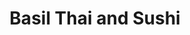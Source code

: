 ---
layout: place
title: "Basil Thai and Sushi"
permalink: /georgia/brunswick/basil-thai-and-sushi.html
stateAbbr: GA
stateName: Georgia
cityName: Brunswick
seo:
  name: "Basil Thai and Sushi"
  type: Restaurant
  links: http://basilthaiandsushi.com/hello-world
description: "Stylish eatery serving sushi, pho & familiar Thai mains, including curry, in modern surrounds. Looking for sushi in Brunswick, Georgia? Check out Basil Thai ..."
place_id: ChIJDXz6DBbY5IgREAr8L5Gikr8
photos:
  - name: >-
      places/ChIJDXz6DBbY5IgREAr8L5Gikr8/photos/AeeoHcJ_PHT6qo4Y7djJceyoiKoLyYG1UXPHPgxcpyTS_6PL31uSgKWqsvjuCfe_HkVmEVKvluFcsaChwZnUlUIt7icTpoX76g-LyQU1oX45HosQMhSF0fRYKchDxQ2LJ1CNfxOJwQNZklAxRkRDauyqoBeV_Te4ESmd-tshmMM2LHTs2RjBh51JAKNtHaew50Xxlj6LyHBPRBYL930lN6nPVMS2RJAoZZEF0812B8ilMa5drzRbQZXsIGV7PTlHUzUjbb104FYv6IG4vry2ACicvJ4Ibv5jWVAjUVDPuX5YtBbAhaFbkV2Tx_k5mui1OPCcuvisf1p4Oc7v3JdEjJajWuQRPB4IeYn37lNLZVKvA2ygvxcYCqyxl-cEkWfXQi24FskE6yhs0Z8OHKYp79gaqsDt4efonFqD2XT8MbtMcvNrbWdW
    widthPx: 3024
    heightPx: 4032
    authorAttributions:
      - displayName: mia jam
        uri: https://maps.google.com/maps/contrib/115408594136126944931
        photoUri: >-
          https://lh3.googleusercontent.com/a-/ALV-UjX1XlFFDEmLRXf_QBOyn-JZLiYSwhRNu1uWgj-BbhREy4vdtQkK=s100-p-k-no-mo
    flagContentUri: >-
      https://www.google.com/local/imagery/report/?cb_client=maps_api_places.places_api&image_key=!1e10!2sCIHM0ogKEICAgICbyu--ogE&hl=en-US
    googleMapsUri: >-
      https://www.google.com/maps/place//data=!3m4!1e2!3m2!1sCIHM0ogKEICAgICbyu--ogE!2e10!4m2!3m1!1s0x88e4d8160cfa7c0d:0xbf92a2912ffc0a10
  - name: >-
      places/ChIJDXz6DBbY5IgREAr8L5Gikr8/photos/AeeoHcJB37ahApvnDJqwuoL3RyTU7YPTWQyjnSYpn8D-LJnM_Rb5dfI-kz0NjvKBLbmiAe_IggqpMZzGT55cXLbYRJvFszOd46s4s1MWr76sSMpz4caz1B93uQjCBuU9lZ7e4osy4txWMroB7BI1hmuAGPYo2KLZsC87ohJrtDNha6782EI6ZR32CSjGgvirWFKuEHHfEfc8xDjq4nz00CNYS3VJ5cJqzz-C67v2TAqHMiTPJQcvfBTCXKz5kAg8MWhK75sV3P7IzNJ-DTwAX7aMofek0ovYoyHfm8yKkt5t93VUpZ5XNUY92OdcPe2f1fTXp2wSHSInI-VZPIOWpOjYGwd44bjLg9v-9kf34G3Xott2wcJR2yM22oJ3z916F2wLii5FboZgTqnNptseZOPjgtZoIt-Y7UignmP1xDhX7gnLagjU
    widthPx: 3024
    heightPx: 4032
    authorAttributions:
      - displayName: Dani Mannarino
        uri: https://maps.google.com/maps/contrib/111251077230528493636
        photoUri: >-
          https://lh3.googleusercontent.com/a/ACg8ocJ4DxsfQf3kCcGAafLg65nH4b74AJKwS8hoHqkIXkT_W04mYK0L=s100-p-k-no-mo
    flagContentUri: >-
      https://www.google.com/local/imagery/report/?cb_client=maps_api_places.places_api&image_key=!1e10!2sCIHM0ogKEICAgICJusf5vQE&hl=en-US
    googleMapsUri: >-
      https://www.google.com/maps/place//data=!3m4!1e2!3m2!1sCIHM0ogKEICAgICJusf5vQE!2e10!4m2!3m1!1s0x88e4d8160cfa7c0d:0xbf92a2912ffc0a10
  - name: >-
      places/ChIJDXz6DBbY5IgREAr8L5Gikr8/photos/AeeoHcIemxmBQO49cz9md0c5KNY5V4Iw_gAQL6KusvP7-5iQlSWXajvMrS2KUHaymqFlP3MekVTH9JK2lEW_A9LfZSo2UixrOIqyl3cfDU6I72elWU2w18vbrX-7d_iGdBwJC1Q0uq1pqMG6TTZoGVNMUi_deHisaEhLf0CnxfIGvykoExLK_hraohN1DKK3m-C0mpzvCgd34v0DfR4sr8eBuBNbQksq48U30js13Y8u35TvR5uXutM0e3bnZSlW4bY2IJdreR4-lsX9uPzVgC-iyFU_gydrqmsTcmuTpkJ8FqkHl8p2OWsIfcYtMXZeVSd4eGePvlyPx1fNEX51jobkWy4xNJxx2Q1_Q9GpPPAgS6R8rHyN-eFYmOSbnoNVD3JoE_4BAPmmhSgP7Fve5QklycTLpMlqeTZyAnN5qG_pc6UlWQ
    widthPx: 3000
    heightPx: 4000
    authorAttributions:
      - displayName: Shafiyee Islam
        uri: https://maps.google.com/maps/contrib/115201685251191805275
        photoUri: >-
          https://lh3.googleusercontent.com/a-/ALV-UjX84008L_72L9O3KFhDj_MRVcHZcX9PHKELKnnOMdKQL4D0SOlY5g=s100-p-k-no-mo
    flagContentUri: >-
      https://www.google.com/local/imagery/report/?cb_client=maps_api_places.places_api&image_key=!1e10!2sCIHM0ogKEICAgICf_feMCA&hl=en-US
    googleMapsUri: >-
      https://www.google.com/maps/place//data=!3m4!1e2!3m2!1sCIHM0ogKEICAgICf_feMCA!2e10!4m2!3m1!1s0x88e4d8160cfa7c0d:0xbf92a2912ffc0a10
  - name: >-
      places/ChIJDXz6DBbY5IgREAr8L5Gikr8/photos/AeeoHcLX_X_MRTRUOJ6o33MwGzuhwq7oYrPZ8RMgnruPLkFfujteDqCETczG-lCtlWVDXolFQDcLaU9RKke1ByAuSt7d_G9hGom-JqhPegtYLEHIpmcnqUppXHst1c98-5StlFycZr7Cw8STRy_d_ZbmgIlE-AKQzI2mLePXGI13Kw6n-1StK74M9YhDHzD-IJYoQIxUmDBHiEKM5sLNPfj-2SA3kCWQqH8rZeVcDqRktgZ5EAJkJ3eutAseJyEoEOxaSMJ_ruJ-aL1dyUjL3oCGS_4bSSUO6qmqBF-5tc2eGqkyGpkHmSuQaWYosThTd0pvdDTf0cZy6gHVkmhnVwcbURequXY1cwG3GqFBPxkY3V8v_Q7BtznabhQLIt_Z90P46WYuYXj9T69CWLxRK_6Gj8-FCbcn0nSoqCFDYohntN4WRg
    widthPx: 3072
    heightPx: 4080
    authorAttributions:
      - displayName: Jane R
        uri: https://maps.google.com/maps/contrib/114561138992646196889
        photoUri: >-
          https://lh3.googleusercontent.com/a/ACg8ocIrMYAcb7O40QC8yujsJ0Khju2dGi4gtcbX-70F7IUOFzxetLfv=s100-p-k-no-mo
    flagContentUri: >-
      https://www.google.com/local/imagery/report/?cb_client=maps_api_places.places_api&image_key=!1e10!2sCIHM0ogKEICAgICrlcLwfQ&hl=en-US
    googleMapsUri: >-
      https://www.google.com/maps/place//data=!3m4!1e2!3m2!1sCIHM0ogKEICAgICrlcLwfQ!2e10!4m2!3m1!1s0x88e4d8160cfa7c0d:0xbf92a2912ffc0a10
  - name: >-
      places/ChIJDXz6DBbY5IgREAr8L5Gikr8/photos/AeeoHcIPVPxwef3UcEeTvLuJBJv8271cEmyEMu-sZajvasqSx7CoJWJzEdu8YZtAov1J1rUsIAAFS7y1scvNDixY1tYgFSjHdifPp1Bw1ZgKZu1N6vMMsjOMO6-9pZoUNk6hPpJC7P-LdduwaqzfaBiIerCnrV-ZA6HQiXQClzcmr149eyAEgjcWDFAXIDbOm6s4PtduhSBQcG8pPoYagANStnVRGbgkJ-9QlwCmj5OBGd1KTCOzwcqCD3OgyKAUaNlgjZ9LOZC-DEAD1IxWWQ5M8Je9G7zj6hcikvTNoUQ5rZ0JfMrXVCKixM1BHprN38cfXaFATR_fNPH0frgDpC_G1d9FiGT9cKnPApmm1EZupsbKwVU1gh_neXaMuFs71TYdiC5cr8uKoa0EBbrZPHb2fQ-xYFZA6R-dgbYNQk9qZad9tQ
    widthPx: 4032
    heightPx: 3024
    authorAttributions:
      - displayName: Aissa King (Boss Lady on the go)
        uri: https://maps.google.com/maps/contrib/114880965124924874300
        photoUri: >-
          https://lh3.googleusercontent.com/a-/ALV-UjX0oOOFTWCQwZ12SO5_yhhasSFdccWmd2LaY5AhZYB4GxHgaC0XUw=s100-p-k-no-mo
    flagContentUri: >-
      https://www.google.com/local/imagery/report/?cb_client=maps_api_places.places_api&image_key=!1e10!2sCIHM0ogKEICAgMDg4pHGEQ&hl=en-US
    googleMapsUri: >-
      https://www.google.com/maps/place//data=!3m4!1e2!3m2!1sCIHM0ogKEICAgMDg4pHGEQ!2e10!4m2!3m1!1s0x88e4d8160cfa7c0d:0xbf92a2912ffc0a10
  - name: >-
      places/ChIJDXz6DBbY5IgREAr8L5Gikr8/photos/AeeoHcJuERtPTT9Wv9KLxnTHUeMsqCmF0GPAsK39xjOGqqjKJ8-hP3q5Lox1nqh4bWwEyPyAt2AYJ3O82ZlQEy45dqt1CgVUViOPBb9V2N6hXNGSvLBdKnjhB1g9WOAK6Lj-PT2h4R-SeYxfCkPYCvyGXrHwFr-_8Wqi7wHXERNIEGdgoONEqeVj_-UM-Iu3aZmydfNSYN3nZjiV5QqdiZR1w1I3Ca-inD6i--3BGTyLZ1IDq-P-neMAzUxyHNNdX73bwr6unjc8iyIxnV_6DGn4hJpcUa8hiStsdnGej1H0VCYQo8HRfcFUvQIo1q35UzjJBjWsybq-ZEgFi0YlNm1h5A1kOYgBUvcN6oeFwaoMJlAJs-PDNhSjPOqmq49M3mVKgsiwJxa08ltGe9r9Nq7YoFqW5aHaFacqHQO-FMe3YEiwmQ
    widthPx: 3024
    heightPx: 4032
    authorAttributions:
      - displayName: mia jam
        uri: https://maps.google.com/maps/contrib/115408594136126944931
        photoUri: >-
          https://lh3.googleusercontent.com/a-/ALV-UjX1XlFFDEmLRXf_QBOyn-JZLiYSwhRNu1uWgj-BbhREy4vdtQkK=s100-p-k-no-mo
    flagContentUri: >-
      https://www.google.com/local/imagery/report/?cb_client=maps_api_places.places_api&image_key=!1e10!2sCIHM0ogKEICAgICbyu--Ig&hl=en-US
    googleMapsUri: >-
      https://www.google.com/maps/place//data=!3m4!1e2!3m2!1sCIHM0ogKEICAgICbyu--Ig!2e10!4m2!3m1!1s0x88e4d8160cfa7c0d:0xbf92a2912ffc0a10
  - name: >-
      places/ChIJDXz6DBbY5IgREAr8L5Gikr8/photos/AeeoHcJ6-n09HTmsuDeAL2IvrDxhoqIe7HsZTtW0bu6lAf3YY6lkuUCzX0w7zOgpHDmvfcDs43mcDx9Ntq12y625mgBRbGb6wVNIMsa1yoVxqE27LQpad2pOaqRRtBop9sIkdevqpbziVJgZJ0eVqzkbpqQ2B3Pp36c5wnaesb1ir4o1StI0lD8IjW45Hzm5ymSkjOxnt95QR5rtWTFRlPo1-MfxoMg5MZnhPqoNAFYo5zPSERTLWAVwJzTjqgRf97hukfvwTC1pKdQ75mWo9omFym5ga-7Y3x79B4JmCnHTt5nR_oxF5xZ_1YmXI3nmBKzABYzgs0IwqXZPm4o8KkuI_DjrJHF2u2flaKWUc27rLMNoAVQK5WeDT4n_hurVZWfeI9AIYE7WJGvHpsADYzsEGyEvfuTw-sNR0r_4gdZM_gPzLpo
    widthPx: 4032
    heightPx: 3024
    authorAttributions:
      - displayName: Ted Stawicki
        uri: https://maps.google.com/maps/contrib/109653092133899025913
        photoUri: >-
          https://lh3.googleusercontent.com/a-/ALV-UjXwkNI8YfFlRIQ7EuA2OGgBxwHG4UqMx57zCmTsnDdbVxfKuqszrQ=s100-p-k-no-mo
    flagContentUri: >-
      https://www.google.com/local/imagery/report/?cb_client=maps_api_places.places_api&image_key=!1e10!2sCIHM0ogKEICAgID1s8_mywE&hl=en-US
    googleMapsUri: >-
      https://www.google.com/maps/place//data=!3m4!1e2!3m2!1sCIHM0ogKEICAgID1s8_mywE!2e10!4m2!3m1!1s0x88e4d8160cfa7c0d:0xbf92a2912ffc0a10
  - name: >-
      places/ChIJDXz6DBbY5IgREAr8L5Gikr8/photos/AeeoHcIIArx5DXJOB1kUK-N5az6qyPhp0VhVX7KAWOfkIeaW-Yrdu6YUmOBnyPFi4YVnq4G55RzMHzq8Tkmu3M2yuLgmbTODjBj_sm5RloOYOC7iFT9888YJTnErIm9VQbgbjGgGK0oTbIvzGYf0mACyZglTd2dYmn5mCaJR1_18m9r6MobpQhOHplknYpBmRrCAR92OztMmUZ6T6AX7Hjuxa_NBv8cpct1EljE3u72nd1L4-facV5xnSs0jxuMzUQnPvYHFI5LaiQxgpoh9Xjax9lN4s94VP4vmuXc7Wwq2p7HD_sbW9W46kuuJPTYF9togARpDbgIl7I1wtDYMe-cPvFXCW8wUx_2NtDRqLQCvlEuxq0I9AcyZE4Wni_EjgWPTLJj091jDxRCYm2LOtDAVpYKgaBeE1tqIfmDXi2BCH6zz0Q
    widthPx: 4032
    heightPx: 3024
    authorAttributions:
      - displayName: mia jam
        uri: https://maps.google.com/maps/contrib/115408594136126944931
        photoUri: >-
          https://lh3.googleusercontent.com/a-/ALV-UjX1XlFFDEmLRXf_QBOyn-JZLiYSwhRNu1uWgj-BbhREy4vdtQkK=s100-p-k-no-mo
    flagContentUri: >-
      https://www.google.com/local/imagery/report/?cb_client=maps_api_places.places_api&image_key=!1e10!2sCIHM0ogKEICAgICbyu--Qg&hl=en-US
    googleMapsUri: >-
      https://www.google.com/maps/place//data=!3m4!1e2!3m2!1sCIHM0ogKEICAgICbyu--Qg!2e10!4m2!3m1!1s0x88e4d8160cfa7c0d:0xbf92a2912ffc0a10
  - name: >-
      places/ChIJDXz6DBbY5IgREAr8L5Gikr8/photos/AeeoHcKy2cGpwF9Wp8mHpHhsKyDDCbqRhC0nAOHnoXCgQg-poJQoqHeupwVU3IHU1NB-muaSGYGrMbCmcJ1CHad_wf66K29a4S8MSBWz7Ypn_riKoSlubnYsPJv9Moega3SY_ZmVoW2othYm6ESlc7_dS7vx2jdjvf__L2_l2RPwno_t2lDEv-FOu63odF_U-4T6YSn_CVz-r5m7oVIoqVXQKCupwGzqYp25HtxWh7_6_Rlc3WFyXgJeku0yLCTXcdpaHx20te3xo68B7Or1NEZLLuGnK5ZyrcoUiYU3Sto4eJgrbHqfyhgOITxp2y7ate-8icWkuMfYRLZ98JZf1EKwQabPLubn4RnTd3ithM6QMaD3arJxUD1nK1wUvXsIeucVaJfOLD1L2xM3r9ZejJqDJ4ceZrykv-sRM97jpTcOWw_Ebz99
    widthPx: 3000
    heightPx: 4000
    authorAttributions:
      - displayName: Shafiyee Islam
        uri: https://maps.google.com/maps/contrib/115201685251191805275
        photoUri: >-
          https://lh3.googleusercontent.com/a-/ALV-UjX84008L_72L9O3KFhDj_MRVcHZcX9PHKELKnnOMdKQL4D0SOlY5g=s100-p-k-no-mo
    flagContentUri: >-
      https://www.google.com/local/imagery/report/?cb_client=maps_api_places.places_api&image_key=!1e10!2sCIHM0ogKEICAgICf_feMiAE&hl=en-US
    googleMapsUri: >-
      https://www.google.com/maps/place//data=!3m4!1e2!3m2!1sCIHM0ogKEICAgICf_feMiAE!2e10!4m2!3m1!1s0x88e4d8160cfa7c0d:0xbf92a2912ffc0a10
  - name: >-
      places/ChIJDXz6DBbY5IgREAr8L5Gikr8/photos/AeeoHcIuKNId2fzaBCuiJxIiwZAzPbFxnLjIRy-I9UnefacoYu50hmiKHylJyrHYrqxiCnrtyDhXt1AwDqMP191-1xAQ1vXnOtbMH-V2EBLtgbi1jSLljs94DeQEIpG5vP23CACNVK2t_tCaPJ9faT2KpT91o8blrxeT7j97-8Ymt702wwaaLDAww460wgGK7cyjMOUP0OV7oKudAj7V5IR5PtMFzSxFnQAF6RQpZfpAmeLAGiSzRWDjaVsiZ4wUIYjZJcxcw1yR0TTfhXkCkwdFBq6HRcQrcHs7g8JAo6LorK09GvIsfnQ6lWQCaEANUpZBcmzqsZCYdw96db0DJ_KAEJNIgLWdcQhL2zKK63iOWs1GU1bqB-K50qBPIZ7hzXagO9X4pLpT1sXyHi1kTZbTvRkiNzkQChs5I9VpJyTUl4Y
    widthPx: 4032
    heightPx: 3024
    authorAttributions:
      - displayName: AdventureAttorney
        uri: https://maps.google.com/maps/contrib/113640814424146438440
        photoUri: >-
          https://lh3.googleusercontent.com/a-/ALV-UjVJx2wy5jAMex0LEQq2aH-DHMOyD0m1GnMuI6XbI07z6R8Q1sLT=s100-p-k-no-mo
    flagContentUri: >-
      https://www.google.com/local/imagery/report/?cb_client=maps_api_places.places_api&image_key=!1e10!2sCIHM0ogKEICAgICxiun2RA&hl=en-US
    googleMapsUri: >-
      https://www.google.com/maps/place//data=!3m4!1e2!3m2!1sCIHM0ogKEICAgICxiun2RA!2e10!4m2!3m1!1s0x88e4d8160cfa7c0d:0xbf92a2912ffc0a10
address: 1401 Newcastle St, Brunswick, GA 31520, USA
street: 1401 Newcastle St
city: Brunswick
state: GA
zip: '31520'
country: USA
neighborhood: null
latitude: '31.147777'
longitude: '-81.495006'
accessibility_options:
  wheelchairAccessibleParking: true
  wheelchairAccessibleEntrance: true
  wheelchairAccessibleRestroom: true
  wheelchairAccessibleSeating: true
business_status: OPERATIONAL
name: Basil Thai and Sushi
google_maps_links:
  directionsUri: >-
    https://www.google.com/maps/dir//''/data=!4m7!4m6!1m1!4e2!1m2!1m1!1s0x88e4d8160cfa7c0d:0xbf92a2912ffc0a10!3e0
  placeUri: https://maps.google.com/?cid=13804274552302995984
  writeAReviewUri: >-
    https://www.google.com/maps/place//data=!4m3!3m2!1s0x88e4d8160cfa7c0d:0xbf92a2912ffc0a10!12e1
  reviewsUri: >-
    https://www.google.com/maps/place//data=!4m4!3m3!1s0x88e4d8160cfa7c0d:0xbf92a2912ffc0a10!9m1!1b1
  photosUri: >-
    https://www.google.com/maps/place//data=!4m3!3m2!1s0x88e4d8160cfa7c0d:0xbf92a2912ffc0a10!10e5
primary_type: Thai Restaurant
opening_hours:
  regular: null
  current: null
secondary_opening_hours:
  regular:
    weekdayDescriptions: null
    type: null
  current:
    weekdayDescriptions: null
    type: null
phone: (912) 342-7625
price_level: PRICE_LEVEL_MODERATE
price_range: null
rating: '4.3'
rating_count: 732
website: http://basilthaiandsushi.com/hello-world
reviews:
  - name: >-
      places/ChIJDXz6DBbY5IgREAr8L5Gikr8/reviews/ChdDSUhNMG9nS0VJQ0FnSUR6dEotaTdnRRAB
    relativePublishTimeDescription: 10 months ago
    rating: 4
    text:
      text: >-
        My family and I visited here during our quick trip to Brunswick. I
        really wish I could remember our server name because he was great. The
        food was good and the drinks were delicious. The atmosphere was nice,
        too. I ordered the New Zealand lamb chops,  salmon roll, and Thai fried
        rice.
      languageCode: en
    originalText:
      text: >-
        My family and I visited here during our quick trip to Brunswick. I
        really wish I could remember our server name because he was great. The
        food was good and the drinks were delicious. The atmosphere was nice,
        too. I ordered the New Zealand lamb chops,  salmon roll, and Thai fried
        rice.
      languageCode: en
    authorAttribution:
      displayName: Shenay Adams (NayNay)
      uri: https://www.google.com/maps/contrib/104611603786414643361/reviews
      photoUri: >-
        https://lh3.googleusercontent.com/a-/ALV-UjWRwf_P-gVQgNAIHETXnSjRPuq_OGtOBB42d69VnDxl9a3vF6rhSg=s128-c0x00000000-cc-rp-mo-ba4
    publishTime: '2024-06-08T17:06:32.617848Z'
    flagContentUri: >-
      https://www.google.com/local/review/rap/report?postId=ChdDSUhNMG9nS0VJQ0FnSUR6dEotaTdnRRAB&d=17924085&t=1
    googleMapsUri: >-
      https://www.google.com/maps/reviews/data=!4m6!14m5!1m4!2m3!1sChdDSUhNMG9nS0VJQ0FnSUR6dEotaTdnRRAB!2m1!1s0x88e4d8160cfa7c0d:0xbf92a2912ffc0a10
  - name: >-
      places/ChIJDXz6DBbY5IgREAr8L5Gikr8/reviews/ChdDSUhNMG9nS0VJQ0FnSURENjkzeDFRRRAB
    relativePublishTimeDescription: 12 months ago
    rating: 5
    text:
      text: >-
        Great lunch spot!


        Dumplings were delicious, loved the sauce!


        Salmon was perfectly cooked! The green sauce has a bit of spice to it,
        but it was very good.


        My daughter inhaled the hibachi chicken and rice!


        The chicken and noodles were also a hit, my husband loved them!


        The red velvet cheesecake was AMAZING!


        Will go again!
      languageCode: en
    originalText:
      text: >-
        Great lunch spot!


        Dumplings were delicious, loved the sauce!


        Salmon was perfectly cooked! The green sauce has a bit of spice to it,
        but it was very good.


        My daughter inhaled the hibachi chicken and rice!


        The chicken and noodles were also a hit, my husband loved them!


        The red velvet cheesecake was AMAZING!


        Will go again!
      languageCode: en
    authorAttribution:
      displayName: Ashley Ruth
      uri: https://www.google.com/maps/contrib/101596333563938651568/reviews
      photoUri: >-
        https://lh3.googleusercontent.com/a-/ALV-UjUXQvyJV_eE9eHA3D_NL6CVmmEAQtLlkJoj9OTAl7yKKkCRE5LUAQ=s128-c0x00000000-cc-rp-mo-ba5
    publishTime: '2024-04-14T12:43:18.547796Z'
    flagContentUri: >-
      https://www.google.com/local/review/rap/report?postId=ChdDSUhNMG9nS0VJQ0FnSURENjkzeDFRRRAB&d=17924085&t=1
    googleMapsUri: >-
      https://www.google.com/maps/reviews/data=!4m6!14m5!1m4!2m3!1sChdDSUhNMG9nS0VJQ0FnSURENjkzeDFRRRAB!2m1!1s0x88e4d8160cfa7c0d:0xbf92a2912ffc0a10
  - name: >-
      places/ChIJDXz6DBbY5IgREAr8L5Gikr8/reviews/ChdDSUhNMG9nS0VJQ0FnTURnNHBIR29RRRAB
    relativePublishTimeDescription: a month ago
    rating: 5
    text:
      text: >-
        Really tasty Thai food. I’m looking forward to recommending it to all my
        co workers.
      languageCode: en
    originalText:
      text: >-
        Really tasty Thai food. I’m looking forward to recommending it to all my
        co workers.
      languageCode: en
    authorAttribution:
      displayName: Aissa King (Boss Lady on the go)
      uri: https://www.google.com/maps/contrib/114880965124924874300/reviews
      photoUri: >-
        https://lh3.googleusercontent.com/a-/ALV-UjX0oOOFTWCQwZ12SO5_yhhasSFdccWmd2LaY5AhZYB4GxHgaC0XUw=s128-c0x00000000-cc-rp-mo-ba4
    publishTime: '2025-02-23T14:41:16.930781Z'
    flagContentUri: >-
      https://www.google.com/local/review/rap/report?postId=ChdDSUhNMG9nS0VJQ0FnTURnNHBIR29RRRAB&d=17924085&t=1
    googleMapsUri: >-
      https://www.google.com/maps/reviews/data=!4m6!14m5!1m4!2m3!1sChdDSUhNMG9nS0VJQ0FnTURnNHBIR29RRRAB!2m1!1s0x88e4d8160cfa7c0d:0xbf92a2912ffc0a10
  - name: >-
      places/ChIJDXz6DBbY5IgREAr8L5Gikr8/reviews/ChZDSUhNMG9nS0VJQ0FnSURiMXVxdmZREAE
    relativePublishTimeDescription: 8 months ago
    rating: 5
    text:
      text: >-
        A bunch of came here to celebrate my brother in laws birthday and it was
        a great experience. The food was very good and the service was
        exceptional. We had a large group and they handled it very well. We will
        be back. I recommend this business. Give them a try!!
      languageCode: en
    originalText:
      text: >-
        A bunch of came here to celebrate my brother in laws birthday and it was
        a great experience. The food was very good and the service was
        exceptional. We had a large group and they handled it very well. We will
        be back. I recommend this business. Give them a try!!
      languageCode: en
    authorAttribution:
      displayName: Richa Owen
      uri: https://www.google.com/maps/contrib/117781611892262833146/reviews
      photoUri: >-
        https://lh3.googleusercontent.com/a-/ALV-UjVejdBjJZLBoVM26mW-pApveczXtueXFtWow_YHziKZJZVo8p8=s128-c0x00000000-cc-rp-mo-ba6
    publishTime: '2024-08-05T05:55:41.860167Z'
    flagContentUri: >-
      https://www.google.com/local/review/rap/report?postId=ChZDSUhNMG9nS0VJQ0FnSURiMXVxdmZREAE&d=17924085&t=1
    googleMapsUri: >-
      https://www.google.com/maps/reviews/data=!4m6!14m5!1m4!2m3!1sChZDSUhNMG9nS0VJQ0FnSURiMXVxdmZREAE!2m1!1s0x88e4d8160cfa7c0d:0xbf92a2912ffc0a10
  - name: >-
      places/ChIJDXz6DBbY5IgREAr8L5Gikr8/reviews/ChdDSUhNMG9nS0VJQ0FnSUMxNWNIZDRnRRAB
    relativePublishTimeDescription: a year ago
    rating: 4
    text:
      text: >-
        We stopped in here for lunch over the weekend in downtown Brunswick.


        The place has more ambiance than we were expecting. Quick service and
        good food.


        We ordered the basil chicken and the Thai fried rice from the lunch
        menu. Both were quite good, but there were only a few bits of pineapple
        in the rice.


        Good serving size and a tasty meal.


        I'd recommend this place and we'll definitely return.


        ⭐⭐⭐⭐ 4.4 stars
      languageCode: en
    originalText:
      text: >-
        We stopped in here for lunch over the weekend in downtown Brunswick.


        The place has more ambiance than we were expecting. Quick service and
        good food.


        We ordered the basil chicken and the Thai fried rice from the lunch
        menu. Both were quite good, but there were only a few bits of pineapple
        in the rice.


        Good serving size and a tasty meal.


        I'd recommend this place and we'll definitely return.


        ⭐⭐⭐⭐ 4.4 stars
      languageCode: en
    authorAttribution:
      displayName: Cynthia Edmonds
      uri: https://www.google.com/maps/contrib/109855194720908849736/reviews
      photoUri: >-
        https://lh3.googleusercontent.com/a/ACg8ocKbXkjUCiyuVBxspIW7EbqnhGOYuH3wYn-fpzD_7VSNP-hyYA=s128-c0x00000000-cc-rp-mo-ba7
    publishTime: '2024-01-02T00:21:54.031646Z'
    flagContentUri: >-
      https://www.google.com/local/review/rap/report?postId=ChdDSUhNMG9nS0VJQ0FnSUMxNWNIZDRnRRAB&d=17924085&t=1
    googleMapsUri: >-
      https://www.google.com/maps/reviews/data=!4m6!14m5!1m4!2m3!1sChdDSUhNMG9nS0VJQ0FnSUMxNWNIZDRnRRAB!2m1!1s0x88e4d8160cfa7c0d:0xbf92a2912ffc0a10
parking_options:
  freeParkingLot: true
  freeStreetParking: true
  valetParking: false
payment_options:
  acceptsCreditCards: true
  acceptsDebitCards: true
  acceptsCashOnly: false
allow_dogs: null
curbside_pickup: null
delivery: true
dine_in: true
good_for_children: true
good_for_groups: true
good_for_sports: null
live_music: false
menu_for_children: null
outdoor_seating: null
reservable: true
restroom: true
serves_beer: true
serves_breakfast: false
serves_brunch: false
serves_cocktails: true
serves_coffee: true
serves_dinner: true
serves_dessert: true
serves_lunch: true
serves_vegetarian_food: true
serves_wine: true
takeout: true
summary: >-
  Stylish eatery serving sushi, pho & familiar Thai mains, including curry, in
  modern surrounds.

---